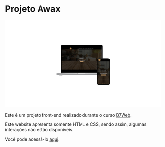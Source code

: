# Projeto Awax

<div align="center">
    <img src="./mockup.png" width="1200"/>
</div>

Este é um projeto front-end realizado durante o curso [B7Web](https://b7web.com.br).

Este website apresenta somente HTML e CSS, sendo assim, algumas interações não estão disponíveis.

Você pode acessá-lo [aqui](https://projeto-awax-delta.vercel.app).